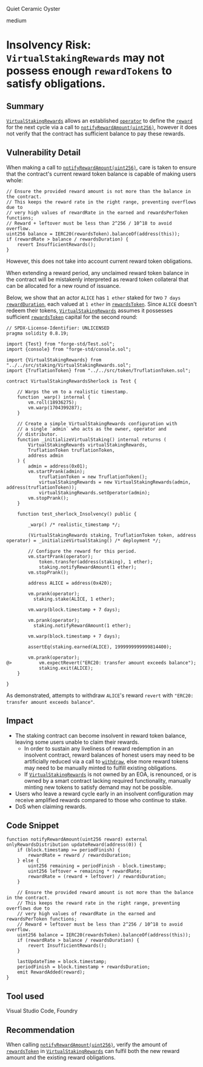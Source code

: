 Quiet Ceramic Oyster

medium

# Insolvency Risk: `VirtualStakingRewards` may not possess enough `rewardTokens` to satisfy obligations.

## Summary

[`VirtualStakingRewards`](https://github.com/sherlock-audit/2023-12-truflation/blob/37ddbb69e0c7fb6510f1ec99162fd9172ec44733/truflation-contracts/src/staking/VirtualStakingRewards.sol) allows an established [`operator`](https://github.com/sherlock-audit/2023-12-truflation/blob/37ddbb69e0c7fb6510f1ec99162fd9172ec44733/truflation-contracts/src/staking/VirtualStakingRewards.sol#L22) to define the [`reward`](https://github.com/sherlock-audit/2023-12-truflation/blob/37ddbb69e0c7fb6510f1ec99162fd9172ec44733/truflation-contracts/src/staking/VirtualStakingRewards.sol#L144) for the next cycle via a call to [`notifyRewardAmount(uint256)`](https://github.com/sherlock-audit/2023-12-truflation/blob/37ddbb69e0c7fb6510f1ec99162fd9172ec44733/truflation-contracts/src/staking/VirtualStakingRewards.sol#L144), however it does not verify that the contract has sufficient balance to pay these rewards.

## Vulnerability Detail

When making a call to [`notifyRewardAmount(uint256)`](https://github.com/sherlock-audit/2023-12-truflation/blob/37ddbb69e0c7fb6510f1ec99162fd9172ec44733/truflation-contracts/src/staking/VirtualStakingRewards.sol#L144), care is taken to ensure that the contract's current reward token balance is capable of making users whole:

```solidity
// Ensure the provided reward amount is not more than the balance in the contract.
// This keeps the reward rate in the right range, preventing overflows due to
// very high values of rewardRate in the earned and rewardsPerToken functions;
// Reward + leftover must be less than 2^256 / 10^18 to avoid overflow.
uint256 balance = IERC20(rewardsToken).balanceOf(address(this));
if (rewardRate > balance / rewardsDuration) {
    revert InsufficientRewards();
}
```

However, this does not take into account current reward token obligations.

When extending a reward period, any unclaimed reward token balance in the contract will be mistakenly interpreted as reward token collateral that can be allocated for a new round of issuance.

Below, we show that an actor `ALICE` has `1 ether` staked for two `7 days` [`rewardDuration`](https://github.com/sherlock-audit/2023-12-truflation/blob/37ddbb69e0c7fb6510f1ec99162fd9172ec44733/truflation-contracts/src/staking/VirtualStakingRewards.sol#L27), each valued at `1 ether` in [`rewardsToken`](https://github.com/sherlock-audit/2023-12-truflation/blob/37ddbb69e0c7fb6510f1ec99162fd9172ec44733/truflation-contracts/src/staking/VirtualStakingRewards.sol#L24). Since `ALICE` doesn't redeem their tokens, [`VirtualStakingRewards`](https://github.com/sherlock-audit/2023-12-truflation/blob/37ddbb69e0c7fb6510f1ec99162fd9172ec44733/truflation-contracts/src/staking/VirtualStakingRewards.sol) assumes it possesses sufficient [`rewardsToken`](https://github.com/sherlock-audit/2023-12-truflation/blob/37ddbb69e0c7fb6510f1ec99162fd9172ec44733/truflation-contracts/src/staking/VirtualStakingRewards.sol#L24) capital for the second round:

```solidity
// SPDX-License-Identifier: UNLICENSED
pragma solidity 0.8.19;

import {Test} from "forge-std/Test.sol";
import {console} from "forge-std/console.sol";

import {VirtualStakingRewards} from "../../src/staking/VirtualStakingRewards.sol";
import {TruflationToken} from "../../src/token/TruflationToken.sol";

contract VirtualStakingRewardsSherlock is Test {

    // Warps the vm to a realistic timestamp.
    function _warp() internal {
        vm.roll(18936275);
        vm.warp(1704399287);
    }

    // Create a simple VirtualStakingRewards configuration with
    // a single `admin` who acts as the owner, operator and
    // distributor.
    function _initializeVirtualStaking() internal returns (
        VirtualStakingRewards virtualStakingRewards,
        TruflationToken truflationToken,
        address admin
    ) {
        admin = address(0x01);
        vm.startPrank(admin);
            truflationToken = new TruflationToken();
            virtualStakingRewards = new VirtualStakingRewards(admin, address(truflationToken));
            virtualStakingRewards.setOperator(admin);
        vm.stopPrank();
    }

    function test_sherlock_Insolvency() public {

        _warp() /* realistic_timestamp */;

        (VirtualStakingRewards staking, TruflationToken token, address operator) = _initializeVirtualStaking() /* deployment */;

        // Configure the reward for this period.
        vm.startPrank(operator);
            token.transfer(address(staking), 1 ether);
            staking.notifyRewardAmount(1 ether);
        vm.stopPrank();

        address ALICE = address(0x420);

        vm.prank(operator);
          staking.stake(ALICE, 1 ether);

        vm.warp(block.timestamp + 7 days);

        vm.prank(operator);
          staking.notifyRewardAmount(1 ether);

        vm.warp(block.timestamp + 7 days);

        assertEq(staking.earned(ALICE), 1999999999999814400);

        vm.prank(operator);
@>          vm.expectRevert("ERC20: transfer amount exceeds balance");
            staking.exit(ALICE);
    }

}
```

As demonstrated, attempts to withdraw `ALICE`'s reward `revert` with `"ERC20: transfer amount exceeds balance"`.

## Impact

- The staking contract can become insolvent in reward token balance, leaving some users unable to claim their rewards.
  - In order to sustain any liveliness of reward redemption in an insolvent contract, reward balances of honest users may need to be artificially reduced via a call to [`withdraw`](https://github.com/sherlock-audit/2023-12-truflation/blob/37ddbb69e0c7fb6510f1ec99162fd9172ec44733/truflation-contracts/src/staking/VirtualStakingRewards.sol#L117), else more reward tokens may need to be manually minted to fulfill existing obligations.
  - If [`VirtualStakingRewards`](https://github.com/sherlock-audit/2023-12-truflation/blob/37ddbb69e0c7fb6510f1ec99162fd9172ec44733/truflation-contracts/src/staking/VirtualStakingRewards.sol) is not owned by an EOA, is renounced, or is owned by a smart contract lacking required functionality, manually minting new tokens to satisfy demand may not be possible.
- Users who leave a reward cycle early in an insolvent configuration may receive amplified rewards compared to those who continue to stake.
- DoS when claiming rewards.

## Code Snippet

```solidity
function notifyRewardAmount(uint256 reward) external onlyRewardsDistribution updateReward(address(0)) {
    if (block.timestamp >= periodFinish) {
        rewardRate = reward / rewardsDuration;
    } else {
        uint256 remaining = periodFinish - block.timestamp;
        uint256 leftover = remaining * rewardRate;
        rewardRate = (reward + leftover) / rewardsDuration;
    }

    // Ensure the provided reward amount is not more than the balance in the contract.
    // This keeps the reward rate in the right range, preventing overflows due to
    // very high values of rewardRate in the earned and rewardsPerToken functions;
    // Reward + leftover must be less than 2^256 / 10^18 to avoid overflow.
    uint256 balance = IERC20(rewardsToken).balanceOf(address(this));
    if (rewardRate > balance / rewardsDuration) {
        revert InsufficientRewards();
    }

    lastUpdateTime = block.timestamp;
    periodFinish = block.timestamp + rewardsDuration;
    emit RewardAdded(reward);
}
```

## Tool used

Visual Studio Code, Foundry

## Recommendation

When calling [`notifyRewardAmount(uint256)`](https://github.com/sherlock-audit/2023-12-truflation/blob/37ddbb69e0c7fb6510f1ec99162fd9172ec44733/truflation-contracts/src/staking/VirtualStakingRewards.sol#L144), verify the amount of [`rewardsToken`](https://github.com/sherlock-audit/2023-12-truflation/blob/37ddbb69e0c7fb6510f1ec99162fd9172ec44733/truflation-contracts/src/staking/VirtualStakingRewards.sol#L24) in [`VirtualStakingRewards`](https://github.com/sherlock-audit/2023-12-truflation/blob/37ddbb69e0c7fb6510f1ec99162fd9172ec44733/truflation-contracts/src/staking/VirtualStakingRewards.sol) can fulfil both the new reward amount and the existing reward obligations.
